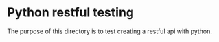 # Python restful testing
The purpose of this directory is to test creating a restful api with python. 